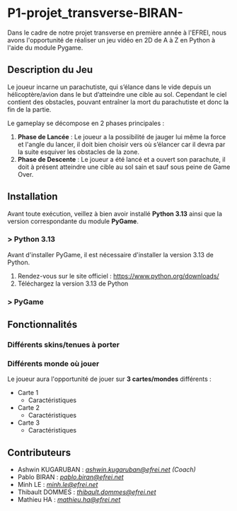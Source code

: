 # P1-projet_transverse-BIRAN-
Dans le cadre de notre projet transverse en première année à l'EFREI, nous avons l'opportunité de réaliser un jeu vidéo en 2D de A à Z en Python à l'aide du module Pygame. 

## Description du Jeu
Le joueur incarne un parachutiste, qui s’élance dans le vide depuis un hélicoptère/avion dans le but d’atteindre une cible au sol. Cependant le ciel contient des obstacles, pouvant entraîner la mort du parachutiste et donc la fin de la partie. 

Le gameplay se décompose en 2 phases principales : 
  1. **Phase de Lancée** : Le joueur a la possibilité de jauger lui même la force et l'angle du lancer, il doit bien choisir vers où s’élancer car il devra par la suite esquiver les obstacles de la zone.
  3. **Phase de Descente** : Le joueur a été lancé et a ouvert son parachute, il doit à présent atteindre une cible au sol sain et sauf sous peine de Game Over.

## Installation
Avant toute exécution, veillez à bien avoir installé **Python 3.13** ainsi que la version correspondante du module **PyGame**.
### > Python 3.13
Avant d'installer PyGame, il est nécessaire d'installer la version 3.13 de Python.

1. Rendez-vous sur le site officiel : https://www.python.org/downloads/
2. Téléchargez la version 3.13 de Python

### > PyGame

## Fonctionnalités
### Différents skins/tenues à porter
### Différents monde où jouer
Le joueur aura l'opportunité de jouer sur **3 cartes/mondes** différents :
- Carte 1
  - Caractéristiques
- Carte 2
  - Caractéristiques
- Carte 3
  - Caractéristiques

## Contributeurs
- Ashwin KUGARUBAN : *ashwin.kugaruban@efrei.net (Coach)*
- Pablo BIRAN : *pablo.biran@efrei.net*
- Minh LE : *minh.le@efrei.net*
- Thibault DOMMES : *thibault.dommes@efrei.net*
- Mathieu HA : *mathieu.ha@efrei.net*
